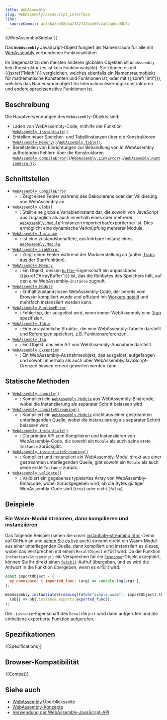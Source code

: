 ```yaml
---
title: WebAssembly
slug: WebAssembly/JavaScript_interface
l10n:
  sourceCommit: ac338a2e458dba2162743b4e69c2ab2addad8b7c
---
```


{{WebAssemblySidebar}}

Das **`WebAssembly`** JavaScript-Objekt fungiert als Namensraum für alle mit [WebAssembly](/de/docs/WebAssembly) verbundenen Funktionalitäten.

Im Gegensatz zu den meisten anderen globalen Objekten ist `WebAssembly` kein Konstruktor (es ist kein Funktionsobjekt). Sie können es mit {{jsxref("Math")}} vergleichen, welches ebenfalls ein Namensraumobjekt für mathematische Konstanten und Funktionen ist, oder mit {{jsxref("Intl")}}, welches das Namensraumobjekt für Internationalisierungskonstruktoren und andere sprachsensitive Funktionen ist.

## Beschreibung

Die Hauptverwendungen des `WebAssembly`-Objekts sind:

- Laden von WebAssembly-Code, mithilfe der Funktion [`WebAssembly.instantiate()`](/de/docs/WebAssembly/JavaScript_interface/instantiate_static).
- Erstellen neuer Speicher- und Tabellinstanzen über die Konstruktoren [`WebAssembly.Memory()`](/de/docs/WebAssembly/JavaScript_interface/Memory)/[`WebAssembly.Table()`](/de/docs/WebAssembly/JavaScript_interface/Table).
- Bereitstellen von Einrichtungen zur Behandlung von in WebAssembly auftretenden Fehlern über die Konstruktoren [`WebAssembly.CompileError()`](/de/docs/WebAssembly/JavaScript_interface/CompileError)/[`WebAssembly.LinkError()`](/de/docs/WebAssembly/JavaScript_interface/LinkError)/[`WebAssembly.RuntimeError()`](/de/docs/WebAssembly/JavaScript_interface/RuntimeError).

## Schnittstellen

- [`WebAssembly.CompileError`](/de/docs/WebAssembly/JavaScript_interface/CompileError)
  - : Zeigt einen Fehler während des Dekodierens oder der Validierung von WebAssembly an.
- [`WebAssembly.Global`](/de/docs/WebAssembly/JavaScript_interface/Global)
  - : Stellt eine globale Variableninstanz dar, die sowohl von JavaScript aus zugänglich als auch innerhalb eines oder mehrerer [`WebAssembly.Module`](/de/docs/WebAssembly/JavaScript_interface/Module)-Instanzen importierbar/exportierbar ist. Dies ermöglicht eine dynamische Verknüpfung mehrerer Module.
- [`WebAssembly.Instance`](/de/docs/WebAssembly/JavaScript_interface/Instance)
  - : Ist eine zustandsbehaftete, ausführbare Instanz eines [`WebAssembly.Module`](/de/docs/WebAssembly/JavaScript_interface/Module).
- [`WebAssembly.LinkError`](/de/docs/WebAssembly/JavaScript_interface/LinkError)
  - : Zeigt einen Fehler während der Modulerstellung an (außer [Traps](https://webassembly.github.io/simd/core/intro/overview.html#trap) aus der Startfunktion).
- [`WebAssembly.Memory`](/de/docs/WebAssembly/JavaScript_interface/Memory)
  - : Ein Objekt, dessen [`buffer`](/de/docs/WebAssembly/JavaScript_interface/Memory/buffer)-Eigenschaft ein anpassbares {{jsxref("ArrayBuffer")}} ist, das die Rohbytes des Speichers hält, auf den eine WebAssembly-`Instance` zugreift.
- [`WebAssembly.Module`](/de/docs/WebAssembly/JavaScript_interface/Module)
  - : Enthält zustandslosen WebAssembly-Code, der bereits vom Browser kompiliert wurde und effizient mit [Workers geteilt](/de/docs/Web/API/Worker/postMessage) und mehrfach instanziiert werden kann.
- [`WebAssembly.RuntimeError`](/de/docs/WebAssembly/JavaScript_interface/RuntimeError)
  - : Fehlertyp, der ausgelöst wird, wenn immer WebAssembly eine [Trap](https://webassembly.github.io/simd/core/intro/overview.html#trap) spezifiziert.
- [`WebAssembly.Table`](/de/docs/WebAssembly/JavaScript_interface/Table)
  - : Eine arrayähnliche Struktur, die eine WebAssembly-Tabelle darstellt und [Referenzen](https://webassembly.github.io/spec/core/syntax/types.html#syntax-reftype) speichert, z.B. Funktionsreferenzen.
- [`WebAssembly.Tag`](/de/docs/WebAssembly/JavaScript_interface/Tag)
  - : Ein Objekt, das eine Art von WebAssembly-Ausnahme darstellt.
- [`WebAssembly.Exception`](/de/docs/WebAssembly/JavaScript_interface/Exception)
  - : Ein WebAssembly-Ausnahmeobjekt, das ausgelöst, aufgefangen und sowohl innerhalb als auch über WebAssembly/JavaScript-Grenzen hinweg erneut geworfen werden kann.

## Statische Methoden

- [`WebAssembly.compile()`](/de/docs/WebAssembly/JavaScript_interface/compile_static)
  - : Kompiliert ein [`WebAssembly.Module`](/de/docs/WebAssembly/JavaScript_interface/Module) aus WebAssembly-Binärcode, wobei die Instanziierung als separater Schritt belassen wird.
- [`WebAssembly.compileStreaming()`](/de/docs/WebAssembly/JavaScript_interface/compileStreaming_static)
  - : Kompiliert ein [`WebAssembly.Module`](/de/docs/WebAssembly/JavaScript_interface/Module) direkt aus einer gestreamten unterliegenden Quelle, wobei die Instanziierung als separater Schritt belassen wird.
- [`WebAssembly.instantiate()`](/de/docs/WebAssembly/JavaScript_interface/instantiate_static)
  - : Die primäre API zum Kompilieren und Instanziieren von WebAssembly-Code, die sowohl ein `Module` als auch seine erste `Instance` zurückgibt.
- [`WebAssembly.instantiateStreaming()`](/de/docs/WebAssembly/JavaScript_interface/instantiateStreaming_static)
  - : Kompiliert und instanziiert ein WebAssembly-Modul direkt aus einer gestreamten unterliegenden Quelle, gibt sowohl ein `Module` als auch seine erste `Instance` zurück.
- [`WebAssembly.validate()`](/de/docs/WebAssembly/JavaScript_interface/validate_static)
  - : Validiert ein gegebenes typisiertes Array von WebAssembly-Binärcode, wobei zurückgegeben wird, ob die Bytes gültiger WebAssembly-Code sind (`true`) oder nicht (`false`).

## Beispiele

### Ein Wasm-Modul streamen, dann kompilieren und instanziieren

Das folgende Beispiel (sehen Sie unser [instantiate-streaming.html](https://github.com/mdn/webassembly-examples/blob/main/js-api-examples/instantiate-streaming.html)-Demo auf GitHub an und [sehen Sie es live](https://mdn.github.io/webassembly-examples/js-api-examples/instantiate-streaming.html) auch) streamt direkt ein Wasm-Modul aus einer unterliegenden Quelle, dann kompiliert und instanziiert es dieses, wobei das Versprechen mit einem `ResultObject` erfüllt wird. Da die Funktion `instantiateStreaming()` ein Versprechen für ein [`Response`](/de/docs/Web/API/Response)-Objekt akzeptiert, können Sie ihr direkt einen [`fetch()`](/de/docs/Web/API/Window/fetch)-Aufruf übergeben, und es wird die Antwort in die Funktion übergeben, wenn es erfüllt wird.

```js
const importObject = {
  my_namespace: { imported_func: (arg) => console.log(arg) },
};

WebAssembly.instantiateStreaming(fetch("simple.wasm"), importObject).then(
  (obj) => obj.instance.exports.exported_func(),
);
```

Die `.instance`-Eigenschaft des `ResultObject` wird dann aufgerufen und die enthaltene exportierte Funktion aufgerufen.

## Spezifikationen

{{Specifications}}

## Browser-Kompatibilität

{{Compat}}

## Siehe auch

- [WebAssembly](/de/docs/WebAssembly) Überblicksseite
- [WebAssembly-Konzepte](/de/docs/WebAssembly/Concepts)
- [Verwendung der WebAssembly-JavaScript-API](/de/docs/WebAssembly/Using_the_JavaScript_API)
